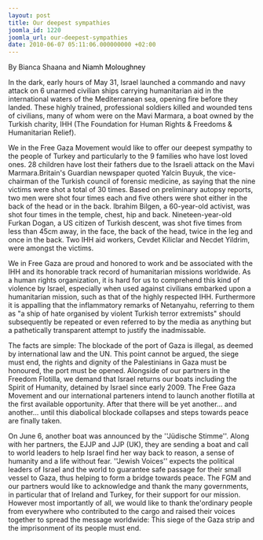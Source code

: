 ```yaml
---
layout: post
title: Our deepest sympathies
joomla_id: 1220
joomla_url: our-deepest-sympathies
date: 2010-06-07 05:11:06.000000000 +02:00
---
```

<p>By Bianca Shaana and<span style="color: #000000;"> <span email="freegazaireland@gmail.com">Niamh Moloughney</span></span></p>
<p>In  the dark, early hours of May 31, Israel launched a commando and navy  attack on 6 unarmed civilian ships carrying humanitarian aid in the  international waters of the Mediterranean sea, opening fire before they  landed. These highly trained, professional soldiers killed and wounded  tens of civilians, many of whom were on the Mavi Marmara, a boat owned  by the Turkish charity, IHH (The Foundation for Human Rights  &  Freedoms & Humanitarian Relief).</p>
<p>We in the Free Gaza Movement would like to  offer our deepest sympathy to the people of Turkey and particularly to  the 9 families who have lost loved ones. 28 children have lost their  fathers due to the Israeli attack on the Mavi Marmara.Britain's Guardian  newspaper quoted Yalcin Buyuk, the vice-chairman of the Turkish council  of forensic medicine, as saying that the nine  victims  were shot a  total of 30 times. Based on preliminary autopsy reports, two men were  shot four times each and five others were shot either in the back of the  head or in the back. Ibrahim Bilgen, a 60-year-old activist, was shot  four times in the temple, chest, hip and back. Nineteen-year-old Furkan  Dogan, a US citizen of Turkish descent, was shot five times from less  than 45cm away, in the face, the back of the head, twice in the leg and  once in the back. Two IHH aid workers, Cevdet Kiliclar and Necdet  Yildrim, were amongst the victims.</p>
<p>We in Free Gaza are proud and honored to  work and be associated with the IHH and its honorable track record of  humanitarian missions worldwide. As a human rights organization,  it is hard  for us to comprehend  this kind of violence by Israel, especially when  used against civilians embarked upon a humanitarian mission, such as  that of the highly respected IHH.  Furthermore it is  appalling  that the inflammatory remarks of Netanyahu, referring to  them as "a ship of hate organised by violent Turkish terror extremists"  should subsequently be repeated or even referred to by the media  as anything but a pathetically transparent attempt to justify the  inadmissable.</p>
<p>The facts are simple:  The blockade of the port of Gaza is illegal, as deemed by international  law and the UN. This point cannot be argued, the siege must end, the  rights and dignity of the Palestinians in Gaza must be honoured, the  port must be opened. Alongside of our partners in the Freedom Flotilla,  we demand that Israel returns our boats including the Spirit of  Humanity, detained by Israel since early 2009. The Free Gaza Movement  and our international parteners intend to launch another flotilla at the  first available opportunity. After that there will be yet another...  and another... until this diabolical blockade collapses and steps  towards peace are finally taken.</p>
<p>On June 6, another  boat was announced by the ''Jüdische Stimme''. Along with her partners,  the EJJP and JJP (UK), they are sending a boat and call to world leaders  to help Israel find her way back to reason, a sense of humanity and a  life without fear. ''Jewish Voices'' expects the political leaders of  Israel and the world to guarantee safe passage for their small vessel to  Gaza, thus helping to form a bridge towards peace. The FGM and our  partners would like to acknowledge and thank the many governments, in  particular that of Ireland and Turkey, for their support  for our  mission. However most importantly of all, we would like to thank  the'ordinary people from everywhere who contributed to the cargo and  raised their voices together to spread the message worldwide: This siege  of the Gaza strip and the imprisonment of its people must end.</p>
